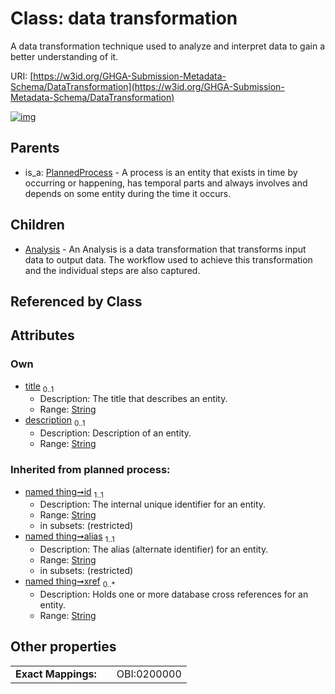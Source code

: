 
# Class: data transformation


A data transformation technique used to analyze and interpret data to gain a better understanding of it.

URI: [https://w3id.org/GHGA-Submission-Metadata-Schema/DataTransformation](https://w3id.org/GHGA-Submission-Metadata-Schema/DataTransformation)


[![img](https://yuml.me/diagram/nofunky;dir:TB/class/[PlannedProcess],[DataTransformation&#124;title:string%20%3F;description:string%20%3F;id(i):string;alias(i):string;xref(i):string%20*]^-[Analysis],[PlannedProcess]^-[DataTransformation],[Analysis])](https://yuml.me/diagram/nofunky;dir:TB/class/[PlannedProcess],[DataTransformation&#124;title:string%20%3F;description:string%20%3F;id(i):string;alias(i):string;xref(i):string%20*]^-[Analysis],[PlannedProcess]^-[DataTransformation],[Analysis])

## Parents

 *  is_a: [PlannedProcess](PlannedProcess.md) - A process is an entity that exists in time by occurring or happening, has temporal parts and always involves and depends on some entity during the time it occurs.

## Children

 * [Analysis](Analysis.md) - An Analysis is a data transformation that transforms input data to output data. The workflow used to achieve this transformation and the individual steps are also captured.

## Referenced by Class


## Attributes


### Own

 * [title](title.md)  <sub>0..1</sub>
     * Description: The title that describes an entity.
     * Range: [String](types/String.md)
 * [description](description.md)  <sub>0..1</sub>
     * Description: Description of an entity.
     * Range: [String](types/String.md)

### Inherited from planned process:

 * [named thing➞id](named_thing_id.md)  <sub>1..1</sub>
     * Description: The internal unique identifier for an entity.
     * Range: [String](types/String.md)
     * in subsets: (restricted)
 * [named thing➞alias](named_thing_alias.md)  <sub>1..1</sub>
     * Description: The alias (alternate identifier) for an entity.
     * Range: [String](types/String.md)
     * in subsets: (restricted)
 * [named thing➞xref](named_thing_xref.md)  <sub>0..\*</sub>
     * Description: Holds one or more database cross references for an entity.
     * Range: [String](types/String.md)

## Other properties

|  |  |  |
| --- | --- | --- |
| **Exact Mappings:** | | OBI:0200000 |

